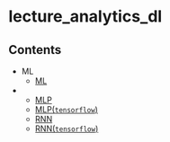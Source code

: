 # lecture_analytics_dl

## Contents

* ML
  - [ML](ML_notebook/Intensive_Analytics_AD_ML_practice_20181210.ipynb)
* 
  - [MLP]()
  - [MLP(`tensorflow`)]()
  - [RNN]()
  - [RNN(`tensorflow`)]()

